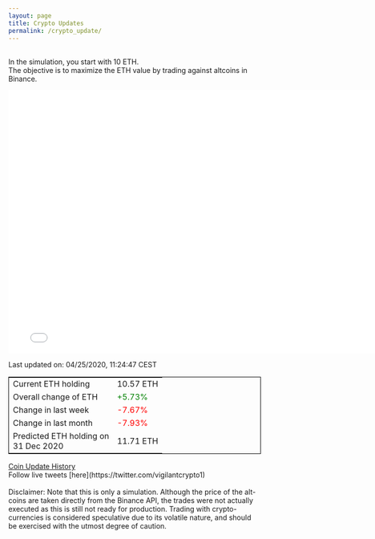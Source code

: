 ```yaml
---
layout: page
title: Crypto Updates
permalink: /crypto_update/
---
```

<br>In the simulation, you start with 10 ETH.<br>The objective is to maximize the ETH value by trading against altcoins 
in Binance.

<iframe width="775" height="525" frameborder="0" scrolling="no" src="//plotly.com/~vikramaditya91/109.embed"></iframe>

Last updated on: 04/25/2020, 11:24:47 CEST 
<table style="border:1px solid black;margin-left:auto;margin-right:auto;">
	<tbody>
	<tr>
		<td>Current ETH holding</td>
		<td>     10.57 ETH</td>
	</tr>
	<tr>
		<td>Overall change of ETH</td>
		<td><font color="green">+5.73%</font></td>
	</tr>
	<tr>
		<td>Change in last week</td>
		<td><font color="red">-7.67%</font></td>
	</tr>
	<tr>
		<td>Change in last month</td>
		<td><font color="red">-7.93%</font></td>
	</tr>
    <tr>
		<td>Predicted ETH holding on<br>31 Dec 2020</td>
		<td>     11.71 ETH</td>
	</tr>
	</tbody>
</table>
<a href="{{ site.baseurl }}/crypto_history">Coin Update History</a>
<br>
Follow live tweets [here](https://twitter.com/vigilantcrypto1)
<br>
<br>
Disclaimer:
Note that this is only a simulation. Although the price of the alt-coins are taken directly from the Binance API, the trades were not actually executed as this is still not ready for production.
Trading with crypto-currencies is considered speculative due to its volatile nature, and should be exercised with the utmost degree of caution.